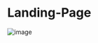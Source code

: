# Landing-Page

![image](https://github.com/SI385-2301-SS4A-Grupo6/Landing-Page/assets/111545209/333190c5-1402-4719-8bc1-a6a75595c0c4)

